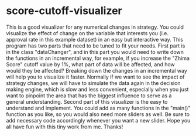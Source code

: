 # score-cutoff-visualizer
This is a good visualizer for any numerical changes in strategy. You could visualize the effect of change on the variable that interests you (i.e. approval rate in this example dataset) in an easy but interactive way.  This program has two parts that need to be tuned to fit your needs. First part is in the class "dataChanger", and in this part you would need to write down the functions in an incremental way, for example, if you increase the "Zhima Score" cutoff value by 1%, what part of data will be affected, and how would they be affected? Breaking down the changes in an incremental way will help you to visualize it faster. Normally if we want to see the impact of strategy changes, we will have to simulate the data again in the decision making engine, which is slow and less convenient, especially when you just want to pinpoint the area that has the biggest influence to serve as a general understanding.  Second part of this visualizer is the easy to understand and implement. You could add as many functions in the "main()" function as you like, so you would also need more sliders as well. Be sure to add necessary code accordingly whenever you want a new slider.  Hope you all have fun with this tiny work from me. Thanks!
